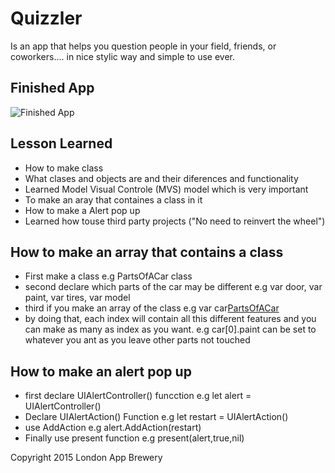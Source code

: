 # Quizzler
Is an app that helps you question people in your field, friends, or coworkers.... in nice stylic way and simple to use ever. 

## Finished App
![Finished App](https://github.com/londonappbrewery/Images/blob/master/Quizzler.gif)

## Lesson Learned
- How to make class 
- What clases and objects are and their diferences and functionality
- Learned Model Visual Controle (MVS) model which is very important 
- To make an aray that containes a class in it 
- How to make a Alert pop up
- Learned how touse third party projects ("No need to reinvert the wheel")

## How to make an array that contains a class
- First make a class e.g PartsOfACar class 
- second declare which parts of the car may be different e.g var door, var paint, var tires, var model
- third if you make an array of the class e.g var car[PartsOfACar]()
- by doing that, each index will contain all this different features and you can make as many as index as you want. e.g car[0].paint can be set to whatever you ant as you leave other parts not touched 

## How to make an alert pop up
- first declare UIAlertController() funcction e.g let alert = UIAlertController()
- Declare UIAlertAction() Function e.g let restart = UIAlertAction()
- use AddAction e.g alert.AddAction(restart)
- Finally use present function e.g present(alert,true,nil)



Copyright 2015 London App Brewery

